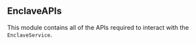 ## EnclaveAPIs

This module contains all of the APIs required to interact with the
`EnclaveService`.
